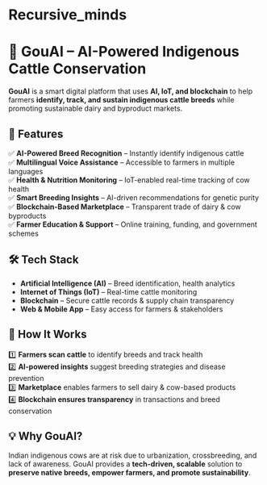 # Recursive_minds


# 🐄 GouAI – AI-Powered Indigenous Cattle Conservation  

**GouAI** is a smart digital platform that uses **AI, IoT, and blockchain** to help farmers **identify, track, and sustain indigenous cattle breeds** while promoting sustainable dairy and byproduct markets.  

## 🚀 Features  
✅ **AI-Powered Breed Recognition** – Instantly identify indigenous cattle  
✅ **Multilingual Voice Assistance** – Accessible to farmers in multiple languages  
✅ **Health & Nutrition Monitoring** – IoT-enabled real-time tracking of cow health  
✅ **Smart Breeding Insights** – AI-driven recommendations for genetic purity  
✅ **Blockchain-Based Marketplace** – Transparent trade of dairy & cow byproducts  
✅ **Farmer Education & Support** – Online training, funding, and government schemes  

## 🛠️ Tech Stack  
- **Artificial Intelligence (AI)** – Breed identification, health analytics  
- **Internet of Things (IoT)** – Real-time cattle monitoring  
- **Blockchain** – Secure cattle records & supply chain transparency  
- **Web & Mobile App** – Easy access for farmers & stakeholders  

## 📌 How It Works  
1️⃣ **Farmers scan cattle** to identify breeds and track health  
2️⃣ **AI-powered insights** suggest breeding strategies and disease prevention  
3️⃣ **Marketplace** enables farmers to sell dairy & cow-based products  
4️⃣ **Blockchain ensures transparency** in transactions and breed conservation  

## 💡 Why GouAI?  
Indian indigenous cows are at risk due to urbanization, crossbreeding, and lack of awareness. GouAI provides a **tech-driven, scalable** solution to **preserve native breeds, empower farmers, and promote sustainability**.  

